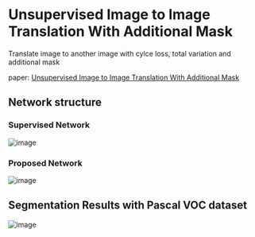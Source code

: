 # Unsupervised Image to Image Translation With Additional Mask
Translate image to another image with cylce loss, total variation and additional mask

paper: [Unsupervised Image to Image Translation With Additional Mask](https://ieeexplore.ieee.org/stamp/stamp.jsp?arnumber=10272577)

## Network structure
### Supervised Network
![image](https://ieeexplore.ieee.org/mediastore/IEEE/content/media/6287639/10005208/10272577/hong2-3322146-large.gif)
### Proposed Network
![image](https://ieeexplore.ieee.org/ielx7/6287639/10005208/10272577/graphical_abstract/access-gagraphic-3322146.jpg)


## Segmentation Results with Pascal VOC dataset
![image](https://user-images.githubusercontent.com/32087995/134682217-177edece-ad98-4412-9c75-de9d83465929.png)
